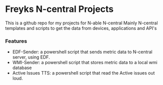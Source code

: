 # Freyks N-central Projects
This is a github repo for my projects for N-able N-central
Mainly N-central templates and scripts to get the data from devices, applications and API's

### Features
- EDF-Sender: a powershell script that sends metric data to N-central server, using EDF.
- WMI-Sender: a powershell script that stores metric data to a local wmi database
- Active Issues TTS: a powershell script that read the Active issues out loud.
